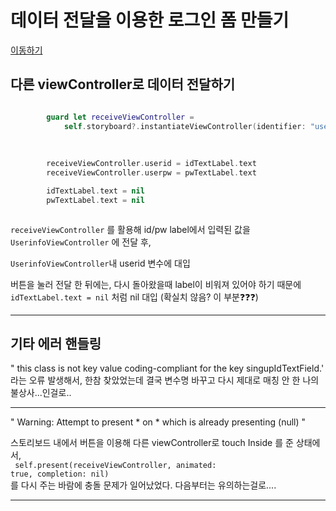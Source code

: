 

# 데이터 전달을 이용한 로그인 폼 만들기

[이동하기]()

##  다른  viewController로 데이터 전달하기

~~~Swift

        guard let receiveViewController =
            self.storyboard?.instantiateViewController(identifier: "userinfoViewController") as? UserinfoViewController else {return}
        
        
        
        receiveViewController.userid = idTextLabel.text
        receiveViewController.userpw = pwTextLabel.text

        idTextLabel.text = nil
        pwTextLabel.text = nil



~~~

<code>receiveViewController</code> 를 활용해 id/pw label에서 입력된 값을 <br>
<code>UserinfoViewController</code> 에 전달 후,<br>

<code>UserinfoViewController</code>내 userid 변수에 대입<br>


버튼을 눌러 전달 한 뒤에는, 다시 돌아왔을때 label이 비워져 있어야 하기 때문에 <br>
<code>idTextLabel.text = nil</code> 처럼 nil 대입 (확실치 않음? 이 부분❓❓❓)<br>

---

##  기타 에러 핸들링

" this class is not key value coding-compliant for the key singupIdTextField.'<br>
라는 오류 발생해서, 한참 찾았었는데 결국 변수명 바꾸고 다시 제대로 매칭 안 한 나의 불상사...인걸로..<br>
___

" Warning: Attempt to present * on * which is already presenting (null) "

스토리보드 내에서 버튼을 이용해 다른 viewController로 touch Inside 를 준 상태에서,<br>
<code> self.present(receiveViewController, animated: true, completion: nil) </code><br>
를 다시 주는 바람에 충돌 문제가 일어났었다. 다음부터는 유의하는걸로....
  
 ---
 
  
